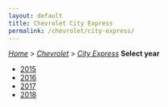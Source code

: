 ```yaml
---
layout: default
title: Chevrolet City Express
permalink: /chevrolet/city-express/
---
```

[*Home*](/) > [*Chevrolet*](/chevrolet/) > [*City Express*](/chevrolet/city-express/)
**Select year**
- [2015](/chevrolet/city-express/2015/)
- [2016](/chevrolet/city-express/2016/)
- [2017](/chevrolet/city-express/2017/)
- [2018](/chevrolet/city-express/2018/)